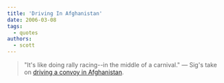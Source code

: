 ```yaml
---
title: 'Driving In Afghanistan'
date: 2006-03-08
tags:
  - quotes
authors:
  - scott
---
```


> "It's like doing rally racing--in the middle of a carnival." — Sig's take on [driving a convoy in Afghanistan](http://www.sigspace.net/node/260).
